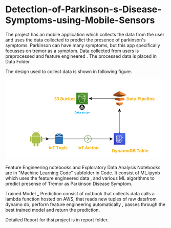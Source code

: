 # Detection-of-Parkinson-s-Disease-Symptoms-using-Mobile-Sensors

The project has an mobile application which collects the data from the user and uses the data collected to predict the presence of parkinson's symptoms.
Parkinson can have many symptoms, but this app specifically focusses on tremor as a symptom.
Data collected from users is preprocessed and feature engineered . The processed data is placed in Data Folder.

The design used to collect data is shown in following figure.

![Infrastructure Design](/images/data_collection_structure.png)

Feature Engineering notebooks and Exploratory Data Analysis Notebooks are in "Machine Learning Code" subfolder in Code. It consist of ML.ipynb which uses the 
feature engineered data , and various ML algorithms to predict presense of Tremor as Parkinson Disease Symptom.

Trained Model _ Prediction consist of notbook that collects data calls a lambda function hosted on AWS, that reads new tuples of raw datafrom dynamo db,
perform feature engineering automatically , passes through the best trained model and return the prediction.

Detailed Report for thsi project is in report folder.
